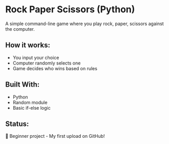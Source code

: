 # Rock Paper Scissors (Python)

A simple command-line game where you play rock, paper, scissors against the computer.

## How it works:
- You input your choice
- Computer randomly selects one
- Game decides who wins based on rules

## Built With:
- Python
- Random module
- Basic if-else logic

## Status:
🚀 Beginner project - My first upload on GitHub!
